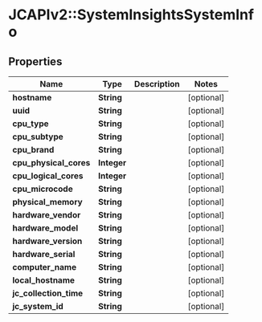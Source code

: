 # JCAPIv2::SystemInsightsSystemInfo

## Properties
Name | Type | Description | Notes
------------ | ------------- | ------------- | -------------
**hostname** | **String** |  | [optional] 
**uuid** | **String** |  | [optional] 
**cpu_type** | **String** |  | [optional] 
**cpu_subtype** | **String** |  | [optional] 
**cpu_brand** | **String** |  | [optional] 
**cpu_physical_cores** | **Integer** |  | [optional] 
**cpu_logical_cores** | **Integer** |  | [optional] 
**cpu_microcode** | **String** |  | [optional] 
**physical_memory** | **String** |  | [optional] 
**hardware_vendor** | **String** |  | [optional] 
**hardware_model** | **String** |  | [optional] 
**hardware_version** | **String** |  | [optional] 
**hardware_serial** | **String** |  | [optional] 
**computer_name** | **String** |  | [optional] 
**local_hostname** | **String** |  | [optional] 
**jc_collection_time** | **String** |  | [optional] 
**jc_system_id** | **String** |  | [optional] 


